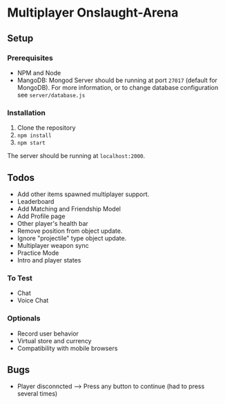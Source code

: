 # Multiplayer Onslaught-Arena

## Setup
### Prerequisites
- NPM and Node
- MangoDB: Mongod Server should be running at port `27017` (default for MongoDB). 
For more information, or to change database configuration see `server/database.js` 

### Installation
1. Clone the repository
2. `npm install`
3. `npm start`

The server should be running at `localhost:2000`.

## Todos
- Add other items spawned multiplayer support.
- Leaderboard
- Add Matching and Friendship Model
- Add Profile page
- Other player's health bar
- Remove position from object update.
- Ignore "projectile" type object update.
- Multiplayer weapon sync
- Practice Mode
- Intro and player states

### To Test
- Chat
- Voice Chat 

### Optionals
- Record user behavior
- Virtual store and currency
- Compatibility with mobile browsers


## Bugs
- Player disconncted --> Press any button to continue (had to press several times)